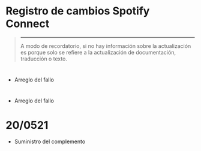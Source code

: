# Registro de cambios Spotify Connect

>****
>
>A modo de recordatorio, si no hay información sobre la actualización es porque solo se refiere a la actualización de documentación, traducción o texto.

# 

- Arreglo del fallo

# 

- Arreglo del fallo

# 20/0521

- Suministro del complemento
